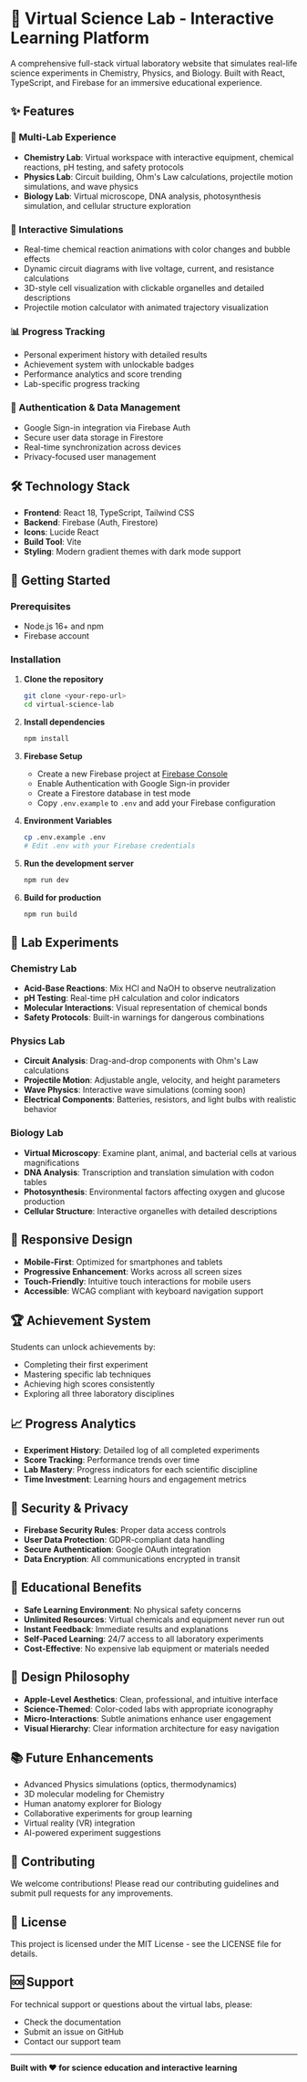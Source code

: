 # 🧪 Virtual Science Lab - Interactive Learning Platform

A comprehensive full-stack virtual laboratory website that simulates real-life science experiments in Chemistry, Physics, and Biology. Built with React, TypeScript, and Firebase for an immersive educational experience.

## ✨ Features

### 🧬 Multi-Lab Experience
- **Chemistry Lab**: Virtual workspace with interactive equipment, chemical reactions, pH testing, and safety protocols
- **Physics Lab**: Circuit building, Ohm's Law calculations, projectile motion simulations, and wave physics
- **Biology Lab**: Virtual microscope, DNA analysis, photosynthesis simulation, and cellular structure exploration

### 🔬 Interactive Simulations
- Real-time chemical reaction animations with color changes and bubble effects
- Dynamic circuit diagrams with live voltage, current, and resistance calculations
- 3D-style cell visualization with clickable organelles and detailed descriptions
- Projectile motion calculator with animated trajectory visualization

### 📊 Progress Tracking
- Personal experiment history with detailed results
- Achievement system with unlockable badges
- Performance analytics and score trending
- Lab-specific progress tracking

### 🔐 Authentication & Data Management
- Google Sign-in integration via Firebase Auth
- Secure user data storage in Firestore
- Real-time synchronization across devices
- Privacy-focused user management

## 🛠️ Technology Stack

- **Frontend**: React 18, TypeScript, Tailwind CSS
- **Backend**: Firebase (Auth, Firestore)
- **Icons**: Lucide React
- **Build Tool**: Vite
- **Styling**: Modern gradient themes with dark mode support

## 🚀 Getting Started

### Prerequisites
- Node.js 16+ and npm
- Firebase account

### Installation

1. **Clone the repository**
   ```bash
   git clone <your-repo-url>
   cd virtual-science-lab
   ```

2. **Install dependencies**
   ```bash
   npm install
   ```

3. **Firebase Setup**
   - Create a new Firebase project at [Firebase Console](https://console.firebase.google.com/)
   - Enable Authentication with Google Sign-in provider
   - Create a Firestore database in test mode
   - Copy `.env.example` to `.env` and add your Firebase configuration

4. **Environment Variables**
   ```bash
   cp .env.example .env
   # Edit .env with your Firebase credentials
   ```

5. **Run the development server**
   ```bash
   npm run dev
   ```

6. **Build for production**
   ```bash
   npm run build
   ```

## 🧪 Lab Experiments

### Chemistry Lab
- **Acid-Base Reactions**: Mix HCl and NaOH to observe neutralization
- **pH Testing**: Real-time pH calculation and color indicators  
- **Molecular Interactions**: Visual representation of chemical bonds
- **Safety Protocols**: Built-in warnings for dangerous combinations

### Physics Lab  
- **Circuit Analysis**: Drag-and-drop components with Ohm's Law calculations
- **Projectile Motion**: Adjustable angle, velocity, and height parameters
- **Wave Physics**: Interactive wave simulations (coming soon)
- **Electrical Components**: Batteries, resistors, and light bulbs with realistic behavior

### Biology Lab
- **Virtual Microscopy**: Examine plant, animal, and bacterial cells at various magnifications
- **DNA Analysis**: Transcription and translation simulation with codon tables
- **Photosynthesis**: Environmental factors affecting oxygen and glucose production
- **Cellular Structure**: Interactive organelles with detailed descriptions

## 📱 Responsive Design

- **Mobile-First**: Optimized for smartphones and tablets
- **Progressive Enhancement**: Works across all screen sizes
- **Touch-Friendly**: Intuitive touch interactions for mobile users
- **Accessible**: WCAG compliant with keyboard navigation support

## 🏆 Achievement System

Students can unlock achievements by:
- Completing their first experiment
- Mastering specific lab techniques
- Achieving high scores consistently
- Exploring all three laboratory disciplines

## 📈 Progress Analytics

- **Experiment History**: Detailed log of all completed experiments
- **Score Tracking**: Performance trends over time
- **Lab Mastery**: Progress indicators for each scientific discipline
- **Time Investment**: Learning hours and engagement metrics

## 🔐 Security & Privacy

- **Firebase Security Rules**: Proper data access controls
- **User Data Protection**: GDPR-compliant data handling
- **Secure Authentication**: Google OAuth integration
- **Data Encryption**: All communications encrypted in transit

## 🌟 Educational Benefits

- **Safe Learning Environment**: No physical safety concerns
- **Unlimited Resources**: Virtual chemicals and equipment never run out
- **Instant Feedback**: Immediate results and explanations
- **Self-Paced Learning**: 24/7 access to all laboratory experiments
- **Cost-Effective**: No expensive lab equipment or materials needed

## 🎨 Design Philosophy

- **Apple-Level Aesthetics**: Clean, professional, and intuitive interface
- **Science-Themed**: Color-coded labs with appropriate iconography
- **Micro-Interactions**: Subtle animations enhance user engagement
- **Visual Hierarchy**: Clear information architecture for easy navigation

## 📚 Future Enhancements

- Advanced Physics simulations (optics, thermodynamics)
- 3D molecular modeling for Chemistry
- Human anatomy explorer for Biology
- Collaborative experiments for group learning
- Virtual reality (VR) integration
- AI-powered experiment suggestions

## 🤝 Contributing

We welcome contributions! Please read our contributing guidelines and submit pull requests for any improvements.

## 📄 License

This project is licensed under the MIT License - see the LICENSE file for details.

## 🆘 Support

For technical support or questions about the virtual labs, please:
- Check the documentation
- Submit an issue on GitHub
- Contact our support team

---

**Built with ❤️ for science education and interactive learning**
